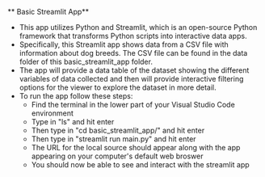 ** Basic Streamlit App**

- This app utilizes Python and Streamlit, which is an open-source Python framework that transforms Python scripts into interactive data apps.
- Specifically, this Streamlit app shows data from a CSV file with information about dog breeds. The CSV file can be found in the data folder of this basic_streamlit_app folder.
- The app will provide a data table of the dataset showing the different variables of data collected and then will provide interactive filtering options for the viewer to explore the dataset in more detail.
- To run the app follow these steps: 
    - Find the terminal in the lower part of your Visual Studio Code environment
    - Type in "ls" and hit enter
    - Then type in "cd basic_streamlit_app/" and hit enter
    - Then type in "streamlit run main.py" and hit enter
    - The URL for the local source should appear along with the app appearing on your computer's default web broswer 
    - You should now be able to see and interact with the streamlit app  